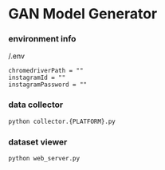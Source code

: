 # GAN Model Generator

### environment info

/.env

```
chromedriverPath = ""
instagramId = ""
instagramPassword = ""
```

### data collector

```bash
python collector.{PLATFORM}.py
```

### dataset viewer

```bash
python web_server.py
```
